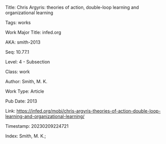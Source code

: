 Title:  Chris Argyris: theories of action, double-loop learning and organizational learning

Tags:   works

Work Major Title: infed.org

AKA:    smith-2013

Seq:    10.77.1

Level:  4 - Subsection

Class:  work

Author: Smith, M. K.

Work Type: Article

Pub Date: 2013

Link:   https://infed.org/mobi/chris-argyris-theories-of-action-double-loop-learning-and-organizational-learning/

Timestamp: 20230209224721

Index:  Smith, M. K.; 
